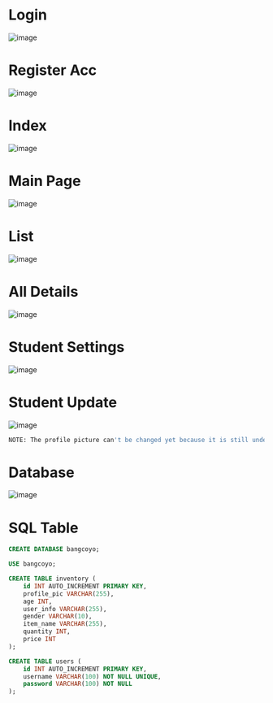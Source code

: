# Login
![image](https://github.com/user-attachments/assets/b2802c68-aba6-482b-b0b5-61e55f18f787)

# Register Acc
![image](https://github.com/user-attachments/assets/84c81f8b-935c-4adf-9730-870bf704475b)

# Index
![image](https://github.com/user-attachments/assets/ab2e19f0-287e-48aa-a896-6c27ed3be0ae)

# Main Page
![image](https://github.com/user-attachments/assets/6a59b2fa-acc6-4a02-9111-4196abf4ca53)

# List
![image](https://github.com/user-attachments/assets/c955d415-7564-455a-97a2-0ee871721e96)

# All Details
![image](https://github.com/user-attachments/assets/4eb7e55e-6ca9-45c8-9865-36e8a3bbb49f)

# Student Settings
![image](https://github.com/user-attachments/assets/3525c87d-92ce-465c-8f0b-2e67731e956f)

# Student Update
![image](https://github.com/user-attachments/assets/154fe584-1342-4c20-982b-d53e97b9cbd2)

```sh
NOTE: The profile picture can't be changed yet because it is still under development.
```
# Database
![image](https://github.com/user-attachments/assets/0f5a5d9c-0d74-4781-9f4b-3c5cc0842db6)

# SQL Table
```sql
CREATE DATABASE bangcoyo;

USE bangcoyo;

CREATE TABLE inventory (
    id INT AUTO_INCREMENT PRIMARY KEY,
    profile_pic VARCHAR(255),
    age INT,
    user_info VARCHAR(255),
    gender VARCHAR(10),
    item_name VARCHAR(255),
    quantity INT,
    price INT
);

CREATE TABLE users (
    id INT AUTO_INCREMENT PRIMARY KEY,
    username VARCHAR(100) NOT NULL UNIQUE,
    password VARCHAR(100) NOT NULL
);
```
